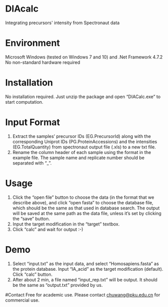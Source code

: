 # DIAcalc
Integrating precursors' intensity from Spectronaut data

# Environment

Microsoft Windows (tested on Windows 7 and 10) and .Net Framework 4.7.2
No non-standard hardware required

# Installation

No installation required. Just unzip the package and open “DIACalc.exe” to start computation.

# Input Format
1.	Extract the samples’ precursor IDs (EG.PrecursorId) along with the corresponding Uniprot IDs (PG.ProteinAccessions) and the intensities (EG.TotalQuantity) from spectronaut output file (.xls) to a new txt file. 
2.	Rename the column header of each sample using the format in the example file. The sample name and replicate number should be separated with “_”.

# Usage

1.	Click the “open file” button to choose the data (in the format that we describe above), and click “open fasta” to choose the database file, which should be the same as that used in database search. The output will be saved at the same path as the data file, unless it’s set by clicking the “save” button.
2.	Input the target modification in the “target” textbox.
3.	Click “calc” and wait for output :-)

# Demo
1.	Select “input.txt” as the input data, and select “Homosapiens.fasta” as the protein database. Input “IA_acid” as the target modification (default). Click “calc” button.
2.	After about 2 min, a file named “input_rep.txt” will be output. It should be the same as “output.txt” provided by us.

#Contact
Free for academic use. Please contact chuwang@pku.edu.cn for commercial use.

